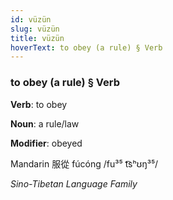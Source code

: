 ```yaml
---
id: vüzün
slug: vüzün
title: vüzün
hoverText: to obey (a rule) § Verb
---
```


### to obey (a rule) § Verb

**Verb**: to obey

**Noun**: a rule/law

**Modifier**: obeyed

Mandarin 服從 fúcóng /fu³⁵ t͡sʰʊŋ³⁵/

*Sino-Tibetan Language Family*